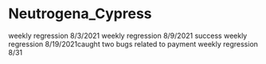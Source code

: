 # Neutrogena_Cypress

weekly regression 8/3/2021
weekly regression 8/9/2021 success
weekly regression 8/19/2021caught two bugs related to payment
weekly regression 8/31
